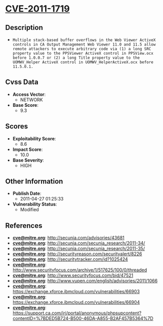 
# [CVE-2011-1719](https://cve.mitre.org/cgi-bin/cvename.cgi?name=CVE-2011-1719)

## Description

- `Multiple stack-based buffer overflows in the Web Viewer ActiveX controls in CA Output Management Web Viewer 11.0 and 11.5 allow remote attackers to execute arbitrary code via (1) a long SRC property value to the PPSViewer ActiveX control in PPSView.ocx before 1.0.0.7 or (2) a long Title property value to the UOMWV_Helper ActiveX control in UOMWV_HelperActiveX.ocx before 11.5.0.1.`

## Cvss Data

- **Access Vector**:
  - NETWORK
- **Base Score**:
  - 9.3

## Scores

- **Exploitability Score**:
  - 8.6
- **Impact Score**:
  - 10.0
- **Base Severity**:
  - HIGH

## Other Information

- **Publish Date**:
  - 2011-04-27 01:25:33
- **Vulnerability Status**:
  - Modified

## References

- **cve@mitre.org**: http://secunia.com/advisories/43681
- **cve@mitre.org**: http://secunia.com/secunia_research/2011-34/
- **cve@mitre.org**: http://secunia.com/secunia_research/2011-35/
- **cve@mitre.org**: http://securityreason.com/securityalert/8226
- **cve@mitre.org**: http://securitytracker.com/id?1025424
- **cve@mitre.org**: http://www.securityfocus.com/archive/1/517625/100/0/threaded
- **cve@mitre.org**: http://www.securityfocus.com/bid/47521
- **cve@mitre.org**: http://www.vupen.com/english/advisories/2011/1066
- **cve@mitre.org**: https://exchange.xforce.ibmcloud.com/vulnerabilities/66903
- **cve@mitre.org**: https://exchange.xforce.ibmcloud.com/vulnerabilities/66904
- **cve@mitre.org**: https://support.ca.com/irj/portal/anonymous/phpsupcontent?contentID=%7BDED5B724-B500-46DA-A855-B2AF457B5364%7D
